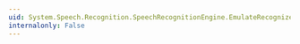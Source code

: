 ```yaml
---
uid: System.Speech.Recognition.SpeechRecognitionEngine.EmulateRecognize(System.String)
internalonly: False
---
```

